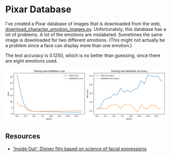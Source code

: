 # Pixar Database

I've created a Pixar database of images that is downloaded from the web, [download_character_emotion_images.py](../src/cdni/file_manipulation/download_character_emotion_images.py).  Unfortunately, this database has a lot of problems.  A lot of the emotions are mislabeled.  Sometimes the same image is downloaded for two different emotions.  (This might not actually be a problem since a face can display more than one emotion.)

The test accuracy is 0.1250, which is no better than guessing, since there are eight emotions used.

![training history](pixar_training_history.png "Pixar Training History")

## Resources
* ['Inside Out': Disney film based on science of facial expressions](https://www.csmonitor.com/Science/2015/0618/Inside-Out-Disney-film-based-on-science-of-facial-expressions)
